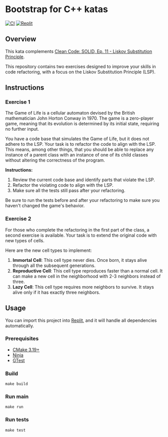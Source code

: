 # Bootstrap for C++ katas

[![CI](https://github.com/Coding-Cuddles/game-of-life-refactoring-cpp-kata/actions/workflows/main.yml/badge.svg)](https://github.com/Coding-Cuddles/game-of-life-refactoring-cpp-kata/actions/workflows/main.yml)
[![Replit](https://replit.com/badge?caption=Try%20with%20Replit&variant=small)](https://replit.com/new/github/Coding-Cuddles/game-of-life-refactoring-cpp-kata)

## Overview

This kata complements [Clean Code: SOLID, Ep. 11 - Liskov Substitution Principle](https://cleancoders.com/episode/clean-code-episode-11-p1).

This repository contains two exercises designed to improve your skills in
code refactoring, with a focus on the Liskov Substitution Principle (LSP).

## Instructions

### Exercise 1

The Game of Life is a cellular automaton devised by the British mathematician
John Horton Conway in 1970. The game is a zero-player game, meaning that its
evolution is determined by its initial state, requiring no further input.

You have a code base that simulates the Game of Life, but it does not adhere to
the LSP. Your task is to refactor the code to align with the LSP. This means,
among other things, that you should be able to replace any instance of a parent
class with an instance of one of its child classes without altering the
correctness of the program.

**Instructions:**

1. Review the current code base and identify parts that violate the LSP.
2. Refactor the violating code to align with the LSP.
3. Make sure all the tests still pass after your refactoring.

Be sure to run the tests before and after your refactoring to make sure you
haven't changed the game's behavior.

### Exercise 2

For those who complete the refactoring in the first part of the class, a second
exercise is available. Your task is to extend the original code with new types
of cells.

Here are the new cell types to implement:

1. **Immortal Cell**: This cell type never dies. Once born, it stays alive
   through all the subsequent generations.
2. **Reproductive Cell**: This cell type reproduces faster than a normal cell.
   It can make a new cell in the neighborhood with 2-3 neighbors instead of
   three.
3. **Lazy Cell**: This cell type requires more neighbors to survive. It stays
   alive only if it has exactly three neighbors.

## Usage

You can import this project into [Replit](https://replit.com), and it will
handle all dependencies automatically.

### Prerequisites

* [CMake 3.19+](https://cmake.org)
* [Ninja](https://ninja-build.org)
* [GTest](https://github.com/google/googletest)

### Build

```console
make build
```

### Run main

```console
make run
```

### Run tests

```console
make test
```
